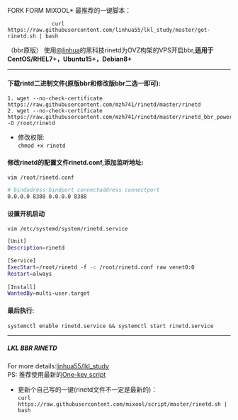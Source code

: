 FORK FORM MIXOOL*
最推荐的一键脚本：
             
                  curl https://raw.githubusercontent.com/linhua55/lkl_study/master/get-rinetd.sh | bash
                  
 （bbr原版）
使用[@linhua](https://github.com/linhua55/lkl_study)的黑科技rinetd为OVZ构架的VPS开启bbr,**适用于CentOS/RHEL7+，Ubuntu15+，Debian8+**
***
#### 下载rintd二进制文件(原版bbr和修改版bbr二选一即可):
    1. wget --no-check-certificate https://raw.githubusercontent.com/mzh741/rinetd/master/rinetd
    2. wget --no-check-certificate https://raw.githubusercontent.com/mzh741/rinetd/master/rinetd_bbr_powered -O /root/rinetd
  * 修改权限:  
`chmod +x rinetd`
#### 修改rinetd的配置文件rinetd.conf,添加监听地址:
`vim /root/rinetd.conf`
```Bash
# bindadress bindport connectaddress connectport
0.0.0.0 8388 0.0.0.0 8388
```
#### 设置开机启动
`vim /etc/systemd/system/rinetd.service`
```Bash
[Unit]
Description=rinetd

[Service]
ExecStart=/root/rinetd -f -c /root/rinetd.conf raw venet0:0
Restart=always
  
[Install]
WantedBy=multi-user.target
```
#### 最后执行:
`systemctl enable rinetd.service && systemctl start rinetd.service`  
***
##### LKL BBR RINETD  
For more details:[linhua55/lkl_study](https://github.com/linhua55/lkl_study)  
PS: 推荐使用最新的[One-key script](https://github.com/linhua55/lkl_study#one-key-script)  
  * 更新个自己写的一键(rinetd文件不一定是最新的)：  
`curl https://raw.githubusercontent.com/mixool/script/master/rinetd.sh | bash`

